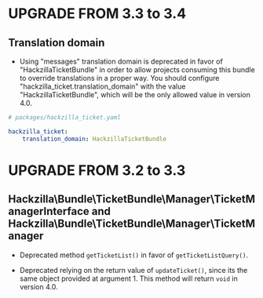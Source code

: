 UPGRADE FROM 3.3 to 3.4
=======================

## Translation domain

 * Using "messages" translation domain is deprecated in favor of "HackzillaTicketBundle"
   in order to allow projects consuming this bundle to override translations in
   a proper way.
   You should configure "hackzilla_ticket.translation_domain" with the value "HackzillaTicketBundle",
   which will be the only allowed value in version 4.0.

```yml
# packages/hackzilla_ticket.yaml

hackzilla_ticket:
    translation_domain: HackzillaTicketBundle
```

UPGRADE FROM 3.2 to 3.3
=======================

## Hackzilla\Bundle\TicketBundle\Manager\TicketManagerInterface and Hackzilla\Bundle\TicketBundle\Manager\TicketManager

 * Deprecated method `getTicketList()` in favor of `getTicketListQuery()`.

 * Deprecated relying on the return value of `updateTicket()`, since its the same object
   provided at argument 1. This method will return `void` in version 4.0.
